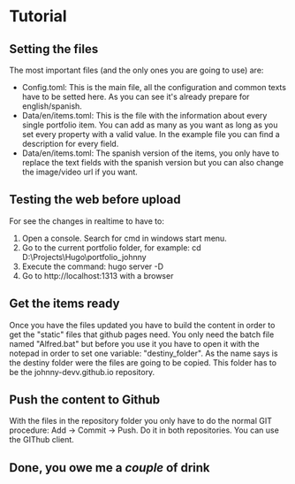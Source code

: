 # Tutorial

## Setting the files
The most important files (and the only ones you are going to use) are:

* Config.toml: This is the main file, all the configuration and common texts have to be setted here. As you can see it's already prepare for english/spanish.
* Data/en/items.toml: This is the file with the information about every single portfolio item. You can add as many as you want as long as you set every property with a valid value. In the example file you can find a description for every field.
* Data/en/items.toml: The spanish version of the items, you only have to replace the text fields with the spanish version but you can also change the image/video url if you want.

## Testing the web before upload
For see the changes in realtime to have to:
1. Open a console. Search for cmd in windows start menu.
2. Go to the current portfolio folder, for example: cd D:\Projects\Hugo\portfolio_johnny
3. Execute the command: hugo server -D
4. Go to http://localhost:1313 with a browser

## Get the items ready
Once you have the files updated you have to build the content in order to get the "static" files that github pages need.
You only need the batch file named "Alfred.bat" but before you use it you have to open it with the notepad in order to set one variable: "destiny_folder". As the name says is the destiny folder were the files are going to be copied. This folder has to be the johnny-devv.github.io repository.

## Push the content to Github
With the files in the repository folder you only have to do the normal GIT procedure: Add -> Commit -> Push.
Do it in both repositories.
You can use the GIThub client.

## Done, you owe me a _couple_ of drink